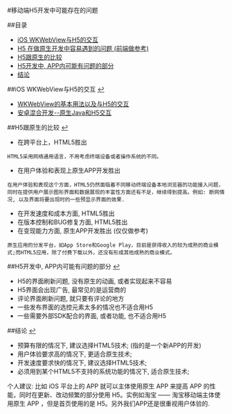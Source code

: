 #移动端H5开发中可能存在的问题

##<a name="目录"></a>目录
* [iOS WKWebView与H5的交互](#iOSWKWebView与H5的交互)
* [H5 在做原生开发中容易遇到的问题 (前端做参考)](https://www.imooc.com/article/23994)
* [H5跟原生的比较](#H5跟原生的比较)
* [H5开发中, APP内可能有问题的部分](#H5开发中,APP内可能有问题的部分)
* [结论](#结论)

##<a name="iOSWKWebView与H5的交互"></a>iOS WKWebView与H5的交互 [↩](#目录)

* [WKWebView的基本用法以及与H5的交互](https://www.jianshu.com/p/60b9681dd8d2)
* [安卓混合开发--原生Java和H5交互](https://www.jianshu.com/p/0b986d6e2e17)

##<a name="H5跟原生的比较"></a>H5跟原生的比较 [↩](#目录)
* 在跨平台上，HTML5胜出

```
HTML5采用网络通用语言，不用考虑终端设备或者操作系统的不同。
```
* 在用户体验和表现上原生APP开发胜出

```
在用户体验和表现这个方面，HTML5仍然面临着不同移动终端设备本地浏览器的功能接入问题，同时在提供用户展示图形界面和数据展现的丰富性方面还有不足，继续得到提高。例如: 断网情况, 以及界面将要出现时的一些预显示界面的效果. 
```
* 在开发速度和成本方面, HTML5胜出
* 在版本控制和BUG修复方面, HTML5胜出
* 在变现能力方面, 原生APP开发胜出 (仅仅做参考)

```
原生应用的分发平台，如App Store和Google Play，目前是获得收入的较为成熟的商业模式;而HTML5应用，除了付费下载以外，还没有形成其他成熟的商业模式。
```

##<a name="H5开发中,APP内可能有问题的部分"></a>H5开发中, APP内可能有问题的部分 [↩](#目录)
* H5的界面刷新问题, 没有原生的动画, 或者实现起来不容易
* H5界面会出现广告, 最常见的是运营商的
* 评论界面刷新问题, 就只要有评论的地方
* 一些发布界面的选控元素太多的情况也不适合用H5
* 一些需要外部SDK配合的界面, 或者功能, 也不适合用H5

##<a name="结论"></a>结论 [↩](#目录)

* 预算有限的情况下, 建议选择HTML5技术; (指的是一个新APP的开发)
* 用户体验要求高的情况下, 更适合原生技术;
* 开发速度要求快的情况下, 建议选择HTML5技术;
* 必须用到某个HTML5不支持的系统功能的情况下, 适合原生技术;

个人建议: 比如 iOS 平台上的 APP 就可以主体使用原生 APP 来提高 APP 的性能，同时在更新、改动频繁的部分使用 H5。实例如淘宝 —— 淘宝移动端主体使用原生 APP ，但是首页使用的是 H5。另外我们APP还是很重视用户体验的. 

